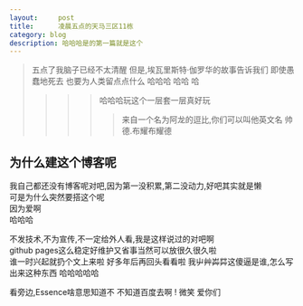 ```yaml
---
layout:     post
title:      凌晨五点的天马三区11栋
category: blog
description: 哈哈哈是的第一篇就是这个
---
```


>五点了我脑子已经不太清醒
>但是,埃瓦里斯特·伽罗华的故事告诉我们
>即使愚蠢地死去
>也要为人类留点点什么
>哈哈哈
>哈哈
>哈
>>>>哈哈哈玩这个一层套一层真好玩
>>>>>来自一个名为阿龙的逗比,你们可以叫他英文名 帅德.布耀布耀德

为什么建这个博客呢
---
  我自己都还没有博客呢对吧,因为第一没积累,第二没动力,好吧其实就是懒   
  可是为什么突然要搭这个呢  
  因为爱啊   
  哈哈哈  

  不发技术,不为宣传,不一定给外人看,我是这样说过的对吧啊  
  github pages这么稳定好维护又省事当然可以放很久很久啦  
  谁一时兴起就扔个文上来啦
  好多年后再回头看看啦
  我屮艸芔茻这傻逼是谁,怎么写出来这种东西
  哈哈哈哈哈

  看旁边,Essence啥意思知道不
  不知道百度去啊
  !
  微笑
  爱你们
